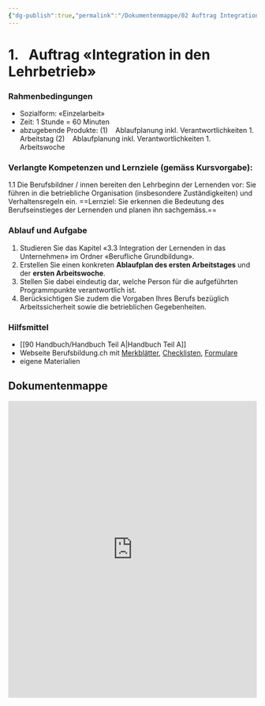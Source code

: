 ```yaml
---
{"dg-publish":true,"permalink":"/Dokumentenmappe/02 Auftrag Integration in den Lehrbetrieb/"}
---
```



# 1.   Auftrag «Integration in den Lehrbetrieb»

### Rahmenbedingungen

- Sozialform: «Einzelarbeit»
- Zeit: 1 Stunde = 60 Minuten
- abzugebende Produkte:
(1)    Ablaufplanung inkl. Verantwortlichkeiten 1. Arbeitstag
(2)    Ablaufplanung inkl. Verantwortlichkeiten 1. Arbeitswoche
### Verlangte Kompetenzen und Lernziele (gemäss Kursvorgabe):
1.1 Die Berufsbildner / innen bereiten den Lehrbeginn der Lernenden vor: Sie führen in die betriebliche Organisation (insbesondere Zuständigkeiten) und Verhaltensregeln ein.
==Lernziel: Sie erkennen die Bedeutung des Berufseinstieges der Lernenden und planen ihn sachgemäss.==

### Ablauf und Aufgabe

1. Studieren Sie das Kapitel «3.3 Integration der Lernenden in das Unternehmen» im Ordner «Berufliche Grundbildung».
2. Erstellen Sie einen konkreten **Ablaufplan des ersten Arbeitstages** und der **ersten Arbeitswoche**.
3. Stellen Sie dabei eindeutig dar, welche Person für die aufgeführten Programmpunkte verantwortlich ist.
4. Berücksichtigen Sie zudem die Vorgaben Ihres Berufs bezüglich Arbeitssicherheit sowie die betrieblichen Gegebenheiten.
### Hilfsmittel

- [[90 Handbuch/Handbuch Teil A\|Handbuch Teil A]]
- Webseite Berufsbildung.ch mit [Merkblätter](https://www.berufsbildung.ch/de/search?type=document&media_langcode=de&document_type=ab2c1326-d649-423e-86ea-251238836841), [Checklisten](https://www.berufsbildung.ch/de/search?type=document&media_langcode=de&document_type=5e3a7084-baf0-4d94-95e2-51a896945098), [Formulare](https://www.berufsbildung.ch/de/search?type=document&media_langcode=de&document_type=09db9584-6cea-40ef-a627-579cd9382b7f)
- eigene Materialien
## Dokumentenmappe
<iframe src="https://bbwch-my.sharepoint.com/personal/pietro_rossi_bbw_ch/_layouts/15/Doc.aspx?sourcedoc={09810e26-7716-4a05-bc0c-15bcb7d9c0c7}&amp;action=embedview&amp;wdStartOn=13" width="100%" height="600px" frameborder="0">Dies ist ein eingebettetes <a target="_blank" href="https://office.com">Microsoft Office</a>-Dokument, unterstützt von <a target="_blank" href="https://office.com/webapps">Office</a>.</iframe>